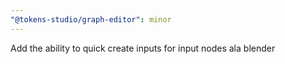 ```yaml
---
"@tokens-studio/graph-editor": minor
---
```


Add the ability to quick create inputs for input nodes ala blender
